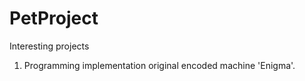 # PetProject
Interesting projects 
1. Programming implementation original encoded machine 'Enigma'.
